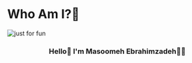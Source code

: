 # Who Am I?🤙

<img align="center" src="https://user-images.githubusercontent.com/106168428/190207374-614dd339-b72c-4fed-bec0-69e1c83d741d.svg" alt="just for fun" />

<h3 align="center">Hello👋 I'm Masoomeh Ebrahimzadeh👼🏻</h3>
